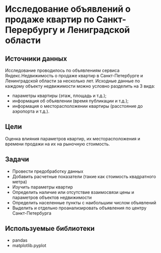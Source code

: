 # Исследование объявлений о продаже квартир по Санкт-Перербургу и Лениградской области

## Источники данных
Исследование проводилось по объявлениям сервиса Яндекс.Недвижимость о продаже квартир в Санкт-Петербурге и Ленинградской области за несколько лет. Исходные данные по каждому объекту недвижимости можно условно разделить на 3 вида:
- параметры квартиры (этаж, площадь и т.д.);
- информация об объявлении (время публикации и т.д.);
- информация о месторасположении квартиры (расстояние до аэропорта и т.д.).

## Цели
Оценка влияния параметров квартир, их месторасположения и времени продажи на их на рыночную стоимость.

## Задачи
- Провести предобработку данных
- Добавить расчетные показатели (такие как стоимость квадратного метра)
- Изучить параметры квартир
- Определить наличие или отсутствие взаимосвязи цены и параметров объектов недвижимости
- Определить населенные пункты с наибольшим числом объявлений
- Выделить и отдельно проанализировать объявления по центру Санкт-Петербурга

## Используемые библиотеки
- pandas
- matplotlib.pyplot
